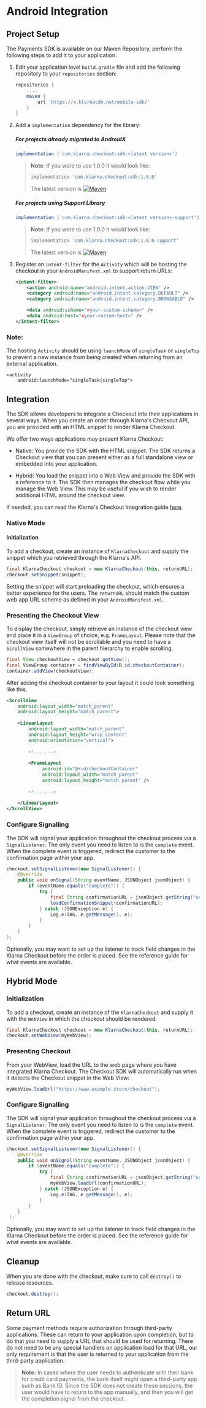 # Android Integration

## Project Setup

The Payments SDK is available on our Maven Repository, perform the following steps to add it to your application:

1. Edit your application level `build.gradle` file and add the following repository to your `repositories` section:

    ```gradle
    repositories {
        ....
        maven {
            url 'https://x.klarnacdn.net/mobile-sdk/'
        }
    }
    ```

2. Add a `implementation` dependency for the library:

    ##### For projects already migrated to AndroidX
    ```gradle
    implementation ('com.klarna.checkout:sdk:<latest version>')
    ```
  
    >**Note**: If you were to use 1.0.0 it would look like:
    >```gradle
    >implementation 'com.klarna.checkout:sdk:1.0.0'
    >```
    >The latest version is [![Maven](https://img.shields.io/maven-metadata/v/https/x.klarnacdn.net/mobile-sdk/com/klarna/checkout/sdk/maven-metadata.xml.svg)](https://github.com/klarna/kco-mobile-sdk/blob/master/android/README.md)
    ##### For projects using Support Library
    
    ```gradle
    implementation ('com.klarna.checkout:sdk:<latest version>-support')
    ```
   
    >**Note**: If you were to use 1.0.0 it would look like:
    >```gradle
    >implementation 'com.klarna.checkout:sdk:1.0.0-support'
    >```
    >The latest version is [![Maven](https://img.shields.io/maven-metadata/v/https/x.klarnacdn.net/mobile-sdk/com/klarna/checkout/sdk/maven-metadata.xml.svg)](https://github.com/klarna/kco-mobile-sdk/blob/master/android/README.md)

3. Register an `intent-filter` for the `Activity` which will be hosting the checkout in your `AndroidManifest.xml` to support return URLs:

    ```xml
    <intent-filter>
        <action android:name="android.intent.action.VIEW" />
        <category android:name="android.intent.category.DEFAULT" />
        <category android:name="android.intent.category.BROWSABLE" />

        <data android:scheme="<your-custom-scheme>" />
        <data android:host="<your-custom-host>" />
    </intent-filter>
    ```


### Note:

The hosting `Activity` should be using `launchMode` of `singleTask` or `singleTop` to prevent a new instance from being created when returning from an external application.

```xmlstash
<activity
    android:launchMode="singleTask|singleTop">
```

## Integration
The SDK allows developers to integrate a Checkout into their applications in several ways. When you create an order through Klarna's Checkout API, you are provided with an HTML snippet to render Klarna Checkout.

We offer two ways applications may present Klarna Checkout:

- Native: You provide the SDK with the HTML snippet. The SDK returns a Checkout view that you can present either as a full standalone view or embedded into your application.

- Hybrid: You load the snippet into a Web View and provide the SDK with a reference to it. The SDK then manages the checkout flow while you manage the Web View. This may be useful if you wish to render additional HTML around the checkout view. 

If needed, you can read the Klarna's Checkout Integration guide [here](https://developers.klarna.com/en/se/kco-v3/checkout/1-prepare-your-site-for-klarna-checkout).


### Native Mode

#### Initialization

To add a checkout, create an instance of `KlarnaCheckout` and supply the snippet which you retrieved through the Klarna's API.

```java
final KlarnaCheckout checkout = new KlarnaCheckout(this, returnURL);
checkout.setSnippet(snippet);
```

Setting the snippet will start preloading the checkout, which ensures a better experience for the users.
The `returnURL` should match the custom web app URL scheme as defined in your `AndroidManifest.xml`.

### Presenting the Checkout View

To display the checkout, simply retrieve an instance of the checkout view and place it in a `ViewGroup` of choice, e.g. `FrameLayout`. Please note that the checkout view itself will not be scrollable and you need to have a `ScrollView` somewhere in the parent hierarchy to enable scrolling.

```java
final View checkoutView = checkout.getView();
final ViewGroup container = findViewById(R.id.checkoutContainer);
container.addView(checkoutView);
```

After adding the checkout container to your layout it could look something like this.
```xml
<ScrollView
    android:layout_width="match_parent"
    android:layout_height="match_parent">
    
    <LinearLayout
        android:layout_width="match_parent"
        android:layout_height="wrap_content"
        android:orientation="vertical">
    
        <!--...-->
    
        <FrameLayout
             android:id="@+id/checkoutContainer"
             android:layout_width="match_parent"
             android:layout_height="match_parent" />
        
        <!--...-->
        
    </LinearLayout>
</ScrollView>
```

### Configure Signalling

The SDK will signal your application throughout the checkout process via a `SignalListener`.
The only event you need to listen to is the `complete` event. When the complete event is triggered, redirect the customer to the confirmation page within your app.

```java
checkout.setSignalListener(new SignalListener() {  
    @Override  
    public void onSignal(String eventName, JSONObject jsonObject) {  
        if (eventName.equals("complete")) {  
            try {  
                final String confirmationURL = jsonObject.getString("uri");  
                loadConfirmationSnippet(confirmationURL);
            } catch (JSONException e) {  
                Log.e(TAG, e.getMessage(), e);  
            }  
        }  
    }  
);
```

Optionally, you may want to set up the listener to track field changes in the Klarna Checkout before the order is placed. See the reference guide for what events are available.

## Hybrid Mode

### Initialization

To add a checkout, create an instance of the `KlarnaCheckout` and supply it with the `WebView` in which the checkout should be rendered.

```java
final KlarnaCheckout checkout = new KlarnaCheckout(this, returnURL);
checkout.setWebView(myWebView);
```

### Presenting Checkout
From your WebView, load the URL to the web page where you have integrated Klarna Checkout. The Checkout SDK will automatically run when it detects the Checkout snippet in the Web View:

```java
myWebView.loadUrl("https://www.example.store/checkout");
```

### Configure Signalling

The SDK will signal your application throughout the checkout process via a `SignalListener`.
The only event you need to listen to is the `complete` event. When the complete event is triggered, redirect the customer to the confirmation page within your app.

```java
checkout.setSignalListener(new SignalListener() {  
    @Override  
    public void onSignal(String eventName, JSONObject jsonObject) {  
        if (eventName.equals("complete")) {  
            try {  
                final String confirmationURL = jsonObject.getString("uri");  
                myWebView.loadUrl(confirmationURL);
            } catch (JSONException e) {  
                Log.e(TAG, e.getMessage(), e);  
            }  
        }  
    }  
 );
```

Optionally, you may want to set up the listener to track field changes in the Klarna Checkout before the order is placed. See the reference guide for what events are available.

## Cleanup
When you are done with the checkout, make sure to call `destroy()` to release resources.
```java
checkout.destroy();
```

## Return URL

Some payment methods require authorization through third-party applications. These can return to your application upon completion, but to do that you need to supply a URL that should be used for returning.
There do not need to be any special handlers on application load for that URL, our only requirement is that the user is returned to your application from the third-party application.


>**Note:** In cases where the user needs to authenticate with their bank for credit card payments, the bank itself might open a third-party app such as Bank ID. Since the SDK does not create these sessions, the user would have to return to the app manually, and then you will get the completion signal from the checkout.
